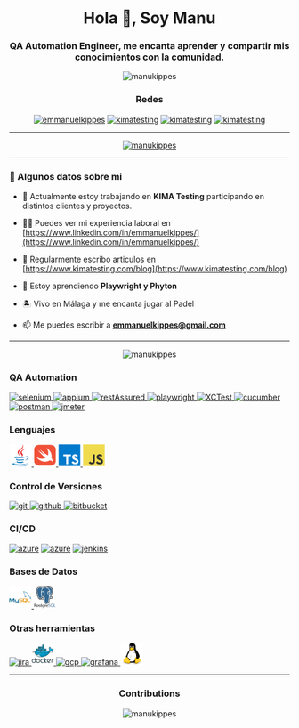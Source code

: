 <h1 align="center">Hola 👋, Soy Manu</h1>
<h3 align="center">QA Automation Engineer, me encanta aprender y compartir mis conocimientos con la comunidad.</h3>
<p align="center"> <img src="https://komarev.com/ghpvc/?username=manukippes&label=Profile%20views&color=0e75b6&style=flat" alt="manukippes" /> </p>

<h3 align="center">Redes</h3>
<p align="center">
<a href="https://linkedin.com/in/emmanuelkippes" target="blank"><img align="center" src="https://raw.githubusercontent.com/rahuldkjain/github-profile-readme-generator/master/src/images/icons/Social/linked-in-alt.svg" alt="emmanuelkippes" height="30" width="40" /></a>
<a href="https://instagram.com/kimatesting" target="blank"><img align="center" src="https://raw.githubusercontent.com/rahuldkjain/github-profile-readme-generator/master/src/images/icons/Social/instagram.svg" alt="kimatesting" height="30" width="40" /></a>
<a href="https://twitter.com/kimatesting" target="blank"><img align="center" src="https://raw.githubusercontent.com/rahuldkjain/github-profile-readme-generator/master/src/images/icons/Social/twitter.svg" alt="kimatesting" height="30" width="40" /></a>
<a href="https://www.youtube.com/@KIMATesting" target="blank"><img align="center" src="https://raw.githubusercontent.com/rahuldkjain/github-profile-readme-generator/master/src/images/icons/Social/youtube.svg" alt="kimatesting" height="30" width="40" /></a>
</p>

<hr>

<p align="center"> <a href="https://github.com/ryo-ma/github-profile-trophy"><img src="https://github-profile-trophy.vercel.app/?username=manukippes" alt="manukippes" /></a> </p>

<hr>

<h3 align="left">🧐 Algunos datos sobre mi</h3>

- 🔭 Actualmente estoy trabajando en **KIMA Testing** participando en distintos clientes y proyectos.

- 👨‍💻 Puedes ver mi experiencia laboral en [https://www.linkedin.com/in/emmanuelkippes/](https://www.linkedin.com/in/emmanuelkippes/)

- 📝 Regularmente escribo articulos en [https://www.kimatesting.com/blog](https://www.kimatesting.com/blog)

- 🌱 Estoy aprendiendo **Playwright y Phyton**
- 🏝️ Vivo en Málaga y me encanta jugar al Padel
- 📫 Me puedes escribir a **emmanuelkippes@gmail.com**

<hr>

<p align="center"><img align="center" src="https://github-readme-stats.vercel.app/api/top-langs?username=manukippes&show_icons=true&locale=en&layout=compact" alt="manukippes" /></p>

<h3 align="left">QA Automation</h3>
  <a href="https://www.selenium.dev" target="_blank" rel="noreferrer"> <img src="https://raw.githubusercontent.com/detain/svg-logos/780f25886640cef088af994181646db2f6b1a3f8/svg/selenium-logo.svg" alt="selenium" width="40" height="40"/> </a> 
  <a href="https://appium.io/docs/en/latest/" target="_blank" rel="noreferrer"> <img src="https://appium.io/docs/en/latest/assets/images/appium-logo-horiz.png" alt="appium" width="80" height="40"/> </a> 
  <a href="https://rest-assured.io/" target="_blank" rel="noreferrer"> <img src="https://rest-assured.io/img/logo-transparent.png" alt="restAssured" width="40" height="40"/> </a> 
  <a href="https://playwright.dev/" target="_blank" rel="noreferrer"> <img src="https://icon.icepanel.io/Technology/svg/Playwrite.svg" alt="playwright" width="80" height="40"/> </a> 
  <a href="https://developer.apple.com/documentation/xctest" target="_blank" rel="noreferrer"> <img src="https://cdn.icon-icons.com/icons2/2248/PNG/512/apple_ios_icon_136955.png" alt="XCTest" width="40" height="40"/> </a> 
  <a href="https://cucumber.io/" target="_blank" rel="noreferrer"> <img src="https://avatars.githubusercontent.com/u/320565?s=280&v=4" alt="cucumber" width="40" height="40"/> </a> 
  <a href="https://postman.com" target="_blank" rel="noreferrer"> <img src="https://www.vectorlogo.zone/logos/getpostman/getpostman-icon.svg" alt="postman" width="40" height="40"/> </a> 
  <a href="https://jmeter.apache.org/" target="_blank" rel="noreferrer"> <img src="https://jmeter.apache.org/images/asf-logo.svg" alt="jmeter" width="80" height="40"/> </a> 
  
<h3 align="left">Lenguajes</h3>
 <a href="https://www.java.com" target="_blank" rel="noreferrer"> <img src="https://raw.githubusercontent.com/devicons/devicon/master/icons/java/java-original.svg" alt="java" width="40" height="40"/> </a> 
   <a href="https://developer.apple.com/swift/" target="_blank" rel="noreferrer"> <img src="https://raw.githubusercontent.com/devicons/devicon/master/icons/swift/swift-original.svg" alt="swift" width="40" height="40"/> </a> 
  <a href="https://www.typescriptlang.org/" target="_blank" rel="noreferrer"> <img src="https://raw.githubusercontent.com/devicons/devicon/master/icons/typescript/typescript-original.svg" alt="typescript" width="40" height="40"/> </a>
  <a href="https://developer.mozilla.org/en-US/docs/Web/JavaScript" target="_blank" rel="noreferrer"> <img src="https://raw.githubusercontent.com/devicons/devicon/master/icons/javascript/javascript-original.svg" alt="javascript" width="40" height="40"/> </a> 

<h3 align="left">Control de Versiones</h3>
<a href="https://git-scm.com/" target="_blank" rel="noreferrer"> <img src="https://www.vectorlogo.zone/logos/git-scm/git-scm-icon.svg" alt="git" width="40" height="40"/> </a> 
<a href="https://github.com/" target="_blank" rel="noreferrer"> <img src="https://www.vectorlogo.zone/logos/github/github-icon.svg" alt="github" width="40" height="40"/> </a> 
<a href="https://bitbucket.org/product/" target="_blank" rel="noreferrer"> <img src="https://www.vectorlogo.zone/logos/bitbucket/bitbucket-official.svg" alt="bitbucket" width="80" height="40"/> </a> 


<h3 align="left">CI/CD</h3>
<a href="https://azure.microsoft.com/en-in/" target="_blank" rel="noreferrer"> <img src="https://www.vectorlogo.zone/logos/microsoft_azure/microsoft_azure-icon.svg" alt="azure" width="40" height="40"/></a> 
<a href="https://github.com/features/actions" target="_blank" rel="noreferrer"> <img src="https://www.vectorlogo.zone/logos/github/github-tile.svg" alt="azure" width="40" height="40"/></a> 
<a href="https://www.jenkins.io" target="_blank" rel="noreferrer"> <img src="https://www.vectorlogo.zone/logos/jenkins/jenkins-icon.svg" alt="jenkins" width="40" height="40"/> </a> 
  

<h3 align="left">Bases de Datos</h3>
<a href="https://www.mysql.com/" target="_blank" rel="noreferrer"> <img src="https://raw.githubusercontent.com/devicons/devicon/master/icons/mysql/mysql-original-wordmark.svg" alt="mysql" width="40" height="40"/> </a> 
<a href="https://www.postgresql.org" target="_blank" rel="noreferrer"> <img src="https://raw.githubusercontent.com/devicons/devicon/master/icons/postgresql/postgresql-original-wordmark.svg" alt="postgresql" width="40" height="40"/> </a> 

<h3 align="left">Otras herramientas</h3>
  <a href="https://www.atlassian.com/es/software/jira" target="_blank" rel="noreferrer"> <img src="https://www.vectorlogo.zone/logos/atlassian_jira/atlassian_jira-ar21.svg" alt="jira" width="80" height="40"/> </a> 
  <a href="https://www.docker.com/" target="_blank" rel="noreferrer"> <img src="https://raw.githubusercontent.com/devicons/devicon/master/icons/docker/docker-original-wordmark.svg" alt="docker" width="40" height="40"/> </a> 
  <a href="https://cloud.google.com" target="_blank" rel="noreferrer"> <img src="https://www.vectorlogo.zone/logos/google_cloud/google_cloud-icon.svg" alt="gcp" width="40" height="40"/> </a> 
   <a href="https://grafana.com" target="_blank" rel="noreferrer"> <img src="https://www.vectorlogo.zone/logos/grafana/grafana-icon.svg" alt="grafana" width="40" height="40"/> </a> 
  <a href="https://www.linux.org/" target="_blank" rel="noreferrer"> <img src="https://raw.githubusercontent.com/devicons/devicon/master/icons/linux/linux-original.svg" alt="linux" width="40" height="40"/> </a> 

<hr>
<h3 align="center">Contributions</h3>
<p align="center"><img align="center" src="https://github-readme-streak-stats.herokuapp.com/?user=manukippes&" alt="manukippes" /></p>
